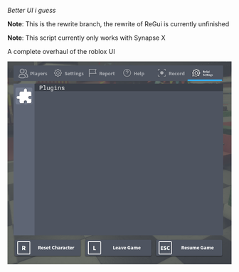 *Better UI i guess*

**Note**: This is the rewrite branch, the rewrite of ReGui is currently unfinished

**Note**: This script currently only works with Synapse X

A complete overhaul of the roblox UI

![Alt text](/Img/RobloxPlayerBeta_EmqJYk2UlM.png?raw=true "WIP Plugins")